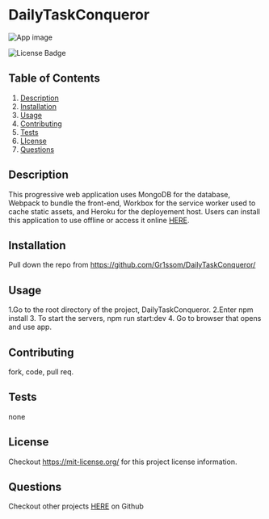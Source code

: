 # DailyTaskConqueror
![App image](appimg.png)

![License Badge](https://shields.io/badge/license-MIT-blue)
## Table of Contents
1. [Description](#description)
2. [Installation](#installation)
3. [Usage](#usage)
4. [Contributing](#contributing)
5. [Tests](#tests)
6. [LIcense](#lIcense)
7. [Questions](#questions)

## Description
This progressive web application uses MongoDB for the database, Webpack to bundle the front-end, Workbox for the service worker used to cache static assets, and Heroku for the deployement host. Users can install this application to use offline or access it online [HERE](https://NEWDEPLOYLINK.herokuapp.com/).

## Installation
Pull down the repo from https://github.com/Gr1ssom/DailyTaskConqueror/

## Usage
1.Go to the root directory of the project, DailyTaskConqueror.
2.Enter npm install
3. To start the servers, npm run start:dev
4. Go to browser that opens and use app.

## Contributing
fork, code, pull req.

## Tests
none

## License
Checkout https://mit-license.org/ for this project license information.

## Questions
Checkout other projects [HERE](https://github.com/YOURGITHUB) on Github

